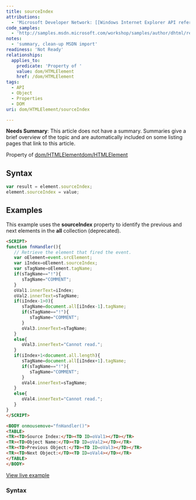 ```yaml
---
title: sourceIndex
attributions:
  - 'Microsoft Developer Network: [[Windows Internet Explorer API reference](http://msdn.microsoft.com/en-us/library/ie/hh828809%28v=vs.85%29.aspx) Article]'
code_samples:
  - 'http://samples.msdn.microsoft.com/workshop/samples/author/dhtml/refs/sourceIndex.htm'
notes:
  - 'summary, clean-up MSDN import'
readiness: 'Not Ready'
relationships:
  applies_to:
    predicate: 'Property of '
    value: dom/HTMLElement
    href: /dom/HTMLElement
tags:
  - API
  - Object
  - Properties
  - DOM
uri: dom/HTMLElement/sourceIndex

---
```

**Needs Summary**: This article does not have a summary. Summaries give a brief overview of the topic and are automatically included on some listing pages that link to this article.

Property of [dom/HTMLElement](/dom/HTMLElement)[dom/HTMLElement](/dom/HTMLElement)

## Syntax

``` js
var result = element.sourceIndex;
element.sourceIndex = value;
```

## Examples

This example uses the **sourceIndex** property to identify the previous and next elements in the **all** collection (deprecated).

``` html
<SCRIPT>
function fnHandler(){
   // Retrieve the element that fired the event.
   var oElement=event.srcElement;
   var iIndex=oElement.sourceIndex;
   var sTagName=oElement.tagName;
   if(sTagName=="!"){
      sTagName="COMMENT";
   }
   oVal1.innerText=iIndex;
   oVal2.innerText=sTagName;
   if(iIndex-1>0){
      sTagName=document.all[iIndex-1].tagName;
      if(sTagName=="!"){
         sTagName="COMMENT";
      }
      oVal3.innerText=sTagName;
   }
   else{
      oVal3.innerText="Cannot read.";
   }
   if(iIndex+1<document.all.length){
      sTagName=document.all[iIndex+1].tagName;
      if(sTagName=="!"){
         sTagName="COMMENT";
      }
      oVal4.innerText=sTagName;
   }
   else{
      oVal4.innerText="Cannot read.";
   }
}
</SCRIPT>

<BODY onmousemove="fnHandler()">
<TABLE>
<TR><TD>Source Index:</TD><TD ID=oVal1></TD></TR>
<TR><TD>Object Name:</TD><TD ID=oVal2></TD></TR>
<TR><TD>Previous Object:</TD><TD ID=oVal3></TD></TR>
<TR><TD>Next Object:</TD><TD ID=oVal4></TD></TR>
</TABLE>
</BODY>
```

[View live example](http://samples.msdn.microsoft.com/workshop/samples/author/dhtml/refs/sourceIndex.htm)

### Syntax

